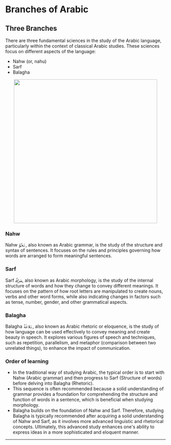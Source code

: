 # Branches of Arabic

## Three Branches 
There are three fundamental sciences in the study of the Arabic language, particularly within the context of classical Arabic studies. These sciences focus on different aspects of the language:
- Nahw (or, nahu)
- Sarf
- Balagha

<p align="center">
  <img src="https://github.com/mdfnam/QnA/assets/156814846/9a4d3ae7-bbc0-420b-911e-ae8c90f62811" width="450">
</p>

### Nahw
Nahw `نَحْوُ`, also known as Arabic grammar, is the study of the structure and syntax of sentences. It focuses on the rules and principles governing how words are arranged to form meaningful sentences.

### Sarf  
Sarf `صَرْفُ`, also known as Arabic morphology, is the study of the internal structure of words and how they change to convey different meanings. It focuses on the pattern of how root letters are manipulated to create nouns, verbs and other word forms, while also indicating changes in factors such as tense, number, gender, and other grammatical aspects.
<!-- To form the doer of the verb 'teach,' add 'er' to create 'teacher.' To express the ongoing action of this verb in the present, append 'ing,' resulting in 'teaching'. This can be an example to understand the sarf better -->

### Balagha  
Balagha `بَلاغَةُ`, also known as Arabic rhetoric or eloquence, is the study of how language can be used effectively to convey meaning and create beauty in speech. It explores various figures of speech and techniques, such as repetition, parallelism, and metaphor (comparison between two unrelated things), to enhance the impact of communication.

### Order of learning 
- In the traditional way of studying Arabic, the typical order is to start with Nahw (Arabic grammar) and then progress to Sarf (Structure of words) before delving into Balagha (Rhetoric).
- This sequence is often recommended because a solid understanding of grammar provides a foundation for comprehending the structure and function of words in a sentence, which is beneficial when studying morphology.
- Balagha builds on the foundation of Nahw and Sarf. Therefore, studying Balagha is typically recommended after acquiring a solid understanding of Nahw and Sarf, as it involves more advanced linguistic and rhetorical concepts. Ultimately, this advanced study enhances one's ability to express ideas in a more sophisticated and eloquent manner.

---

